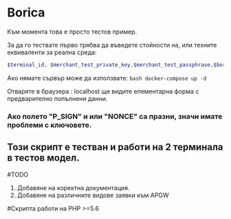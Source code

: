 # Borica 
Към момента това е просто тестов пример. 

За да го тествате първо трябва да въведете стойности на, или техните еквиваленти за реална среда: 
```php
$terminal_id, $merchant_test_private_key,$merchant_test_passphrase,$borica_test_public_key,$test_return_url
```
Ако нямате сървър може да използвате: 
```bash docker-compose up -d```

Отваряте в браузера : localhost ще видите елементарна форма с предварително попълнени данни.

### Ако полето "P_SIGN" и или "NONCE" са празни, значи имате проблеми с ключовете. 

## Този скрипт е тестван и работи на 2 терминала в тестов модел. 
#TODO 
1. Добавяне на коректна документация.
2. Добавяне на различните видове заявки към APGW

#Скрипта работи на PHP >=5.6
